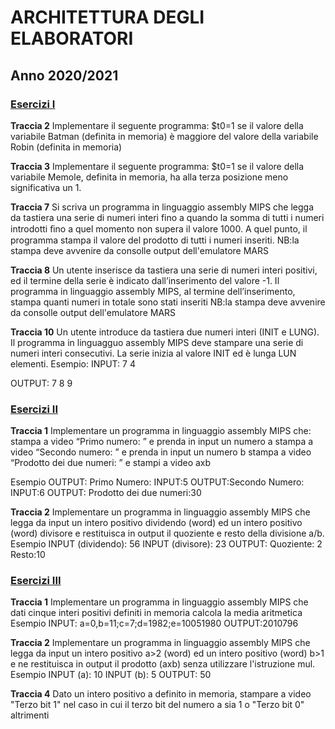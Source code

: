 # ARCHITETTURA DEGLI ELABORATORI
## Anno 2020/2021



### [Esercizi I](https://github.com/samuel-greco/ArchitetturaDegliElaboratori/tree/main/Esercizi_1)

**Traccia 2**
Implementare il seguente programma: $t0=1 se il valore della variabile Batman (definita in memoria) è maggiore del valore della variabile Robin (definita in memoria)

**Traccia 3**
Implementare il seguente programma: $t0=1 se il valore della variabile Memole, definita in memoria, ha alla terza posizione meno significativa un 1.

**Traccia 7**
Si scriva un programma in linguaggio assembly MIPS che legga da tastiera una serie di numeri interi fino a quando la somma di tutti i numeri introdotti ﬁno a quel momento non supera il valore 1000. A quel punto, il programma stampa il valore del prodotto di tutti i numeri inseriti.
NB:la stampa deve avvenire da consolle output dell'emulatore MARS


**Traccia 8**
Un utente inserisce da tastiera una serie di numeri interi positivi, ed il termine della serie è indicato dall’inserimento del valore -1. Il programma in linguaggio assembly MIPS, al termine dell’inserimento, stampa quanti numeri in totale sono stati inseriti
NB:la stampa deve avvenire da consolle output dell'emulatore MARS

**Traccia 10**
Un utente introduce da tastiera due numeri interi (INIT e LUNG). Il programma in linguagguo assembly MIPS deve stampare una serie di numeri interi consecutivi. La serie inizia al valore INIT ed è lunga LUN elementi.
Esempio:
INPUT:
7
4

OUTPUT: 7 8 9 

### [Esercizi II](https://github.com/samuel-greco/ArchitetturaDegliElaboratori/tree/main/Esercizi_2)

**Traccia 1**
Implementare un programma in linguaggio assembly MIPS che:
stampa a video “Primo numero: ” e prenda in input un numero a
stampa a video “Secondo numero: ” e prenda in input un numero b
stampa a video “Prodotto dei due numeri: ” e stampi a video axb

Esempio
OUTPUT: Primo Numero:
INPUT:5
OUTPUT:Secondo Numero:
INPUT:6
OUTPUT: Prodotto dei due numeri:30

**Traccia 2**
Implementare un programma in linguaggio assembly MIPS che legga da input un intero positivo dividendo (word) ed un intero positivo (word) divisore e restituisca in output il quoziente e resto della divisione a/b.
Esempio
INPUT (dividendo): 56
INPUT (divisore): 23
OUTPUT: Quoziente: 2 Resto:10

### [Esercizi III](https://github.com/samuel-greco/ArchitetturaDegliElaboratori/tree/main/Esercizi_3)

**Traccia 1**
Implementare un programma in linguaggio assembly MIPS che dati cinque interi positivi definiti in memoria calcola la media aritmetica
Esempio
INPUT: a=0,b=11;c=7;d=1982;e=10051980
OUTPUT:2010796

**Traccia 2**
Implementare un programma in linguaggio assembly MIPS che legga da input un intero positivo  a>2 (word) ed un intero  positivo (word) b>1 e ne restituisca in output il prodotto (axb) senza utilizzare l'istruzione mul.
Esempio
INPUT (a): 10
INPUT (b): 5
OUTPUT: 50

**Traccia 4**
Dato un intero positivo a definito in memoria, stampare a video "Terzo bit 1" nel caso in cui il terzo bit del numero a sia 1 o  "Terzo bit 0" altrimenti

